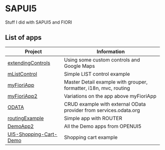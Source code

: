 # SAPUI5
Stuff I did with SAPUI5 and FIORI


## List of apps
Project | Information
--- | ---
[extendingControls](https://github.com/rdquintas/sapui5/tree/master/extendingControls) | Using some custom controls and Google Maps
[mListControl](https://github.com/rdquintas/sapui5/tree/master/mListControl) | Simple LIST control example
[myFioriApp](https://github.com/rdquintas/sapui5/tree/master/myFioriApp) | Master Detail example with grouper, formatter, i18n, mvc, routing
[myFioriApp2](https://github.com/rdquintas/sapui5/tree/master/myFioriApp2) | Variations on the app above myFioriApp
[ODATA](https://github.com/rdquintas/sapui5/tree/master/ODATA) | CRUD example with external OData provider from services.odata.org
[routingExample](https://github.com/rdquintas/sapui5/tree/master/routingExample) | Simple app with ROUTER
[DemoApp2](https://github.com/rdquintas/sapui5/tree/master/DemoApp2) | All the Demo apps from OPENUI5
[UI5-Shopping-Cart-Demo](https://github.com/rdquintas/sapui5/tree/master/UI5-Shopping-Cart-Demo) | Shopping cart example


